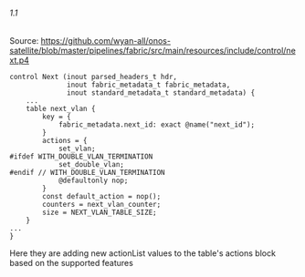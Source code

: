 ###### 1.1
Source: https://github.com/wyan-all/onos-satellite/blob/master/pipelines/fabric/src/main/resources/include/control/next.p4
```
control Next (inout parsed_headers_t hdr,
              inout fabric_metadata_t fabric_metadata,
              inout standard_metadata_t standard_metadata) {
    ...
    table next_vlan {
        key = {
            fabric_metadata.next_id: exact @name("next_id");
        }
        actions = {
            set_vlan;
#ifdef WITH_DOUBLE_VLAN_TERMINATION
            set_double_vlan;
#endif // WITH_DOUBLE_VLAN_TERMINATION
            @defaultonly nop;
        }
        const default_action = nop();
        counters = next_vlan_counter;
        size = NEXT_VLAN_TABLE_SIZE;
    }
...
}
```
Here they are adding new actionList values to the table's actions block based on the supported features